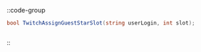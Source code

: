 ::code-group
  ```csharp [Method]
  bool TwitchAssignGuestStarSlot(string userLogin, int slot);
  ```
  ```csharp [Example]

  ```
::